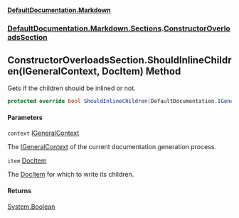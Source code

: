 #### [DefaultDocumentation\.Markdown](../../../../index.md 'index')
### [DefaultDocumentation\.Markdown\.Sections](../../../../index.md#DefaultDocumentation.Markdown.Sections 'DefaultDocumentation\.Markdown\.Sections').[ConstructorOverloadsSection](index.md 'DefaultDocumentation\.Markdown\.Sections\.ConstructorOverloadsSection')

## ConstructorOverloadsSection\.ShouldInlineChildren\(IGeneralContext, DocItem\) Method

Gets if the children should be inlined or not\.

```csharp
protected override bool ShouldInlineChildren(DefaultDocumentation.IGeneralContext context, DefaultDocumentation.Models.DocItem item);
```
#### Parameters

<a name='DefaultDocumentation.Markdown.Sections.ConstructorOverloadsSection.ShouldInlineChildren(DefaultDocumentation.IGeneralContext,DefaultDocumentation.Models.DocItem).context'></a>

`context` [IGeneralContext](https://github.com/Doraku/DefaultDocumentation/blob/master/documentation/api/DefaultDocumentation/IGeneralContext/index.md 'DefaultDocumentation\.IGeneralContext')

The [IGeneralContext](https://github.com/Doraku/DefaultDocumentation/blob/master/documentation/api/DefaultDocumentation/IGeneralContext/index.md 'DefaultDocumentation\.IGeneralContext') of the current documentation generation process\.

<a name='DefaultDocumentation.Markdown.Sections.ConstructorOverloadsSection.ShouldInlineChildren(DefaultDocumentation.IGeneralContext,DefaultDocumentation.Models.DocItem).item'></a>

`item` [DocItem](https://github.com/Doraku/DefaultDocumentation/blob/master/documentation/api/DefaultDocumentation/Models/DocItem/index.md 'DefaultDocumentation\.Models\.DocItem')

The [DocItem](https://github.com/Doraku/DefaultDocumentation/blob/master/documentation/api/DefaultDocumentation/Models/DocItem/index.md 'DefaultDocumentation\.Models\.DocItem') for which to write its children\.

#### Returns
[System\.Boolean](https://docs.microsoft.com/en-us/dotnet/api/System.Boolean 'System\.Boolean')